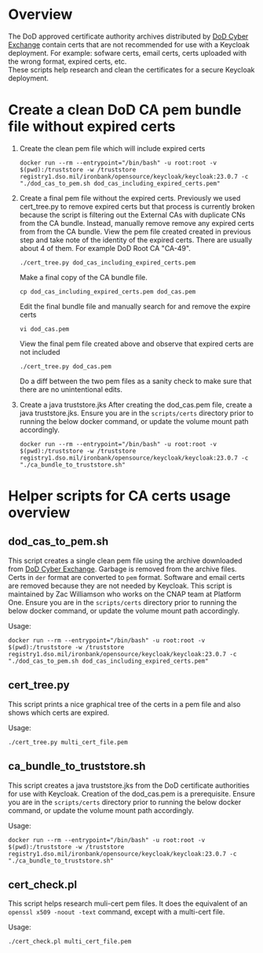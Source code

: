 # Overview
The DoD approved certificate authority archives distributed by [DoD Cyber Exchange](https://public.cyber.mil/pki-pke/pkipke-document-library/) contain certs that are not recommended for use with a Keycloak deployment. For example: sofware certs, email certs, certs uploaded with the wrong format, expired certs, etc.   
These scripts help research and clean the certificates for a secure Keycloak deployment.

# Create a clean DoD CA pem bundle file without expired certs
1. Create the clean pem file which will include expired certs
    ```
    docker run --rm --entrypoint="/bin/bash" -u root:root -v $(pwd):/truststore -w /truststore registry1.dso.mil/ironbank/opensource/keycloak/keycloak:23.0.7 -c "./dod_cas_to_pem.sh dod_cas_including_expired_certs.pem"
    ```
2. Create a final pem file without the expired certs. Previously we used cert_tree.py to remove expired certs but that process is currently broken because the script is filtering out the External CAs with duplicate CNs from the CA bundle. Instead, manually remove remove any expired certs from from the CA bundle.
View the pem file created created in previous step and take note of the identity of the expired certs. There are usually about 4 of them. For example DoD Root CA "CA-49".
    ```
    ./cert_tree.py dod_cas_including_expired_certs.pem
    ```
    Make a final copy of the CA bundle file.
    ```
    cp dod_cas_including_expired_certs.pem dod_cas.pem
    ```
    Edit the final bundle file and manually search for and remove the expire certs
    ```
    vi dod_cas.pem
    ```
    View the final pem file created above and observe that expired certs are not included
    ```
    ./cert_tree.py dod_cas.pem
    ```
    Do a diff between the two pem files as a sanity check to make sure that there are no unintentional edits. 

3. Create a java truststore.jks
After creating the dod_cas.pem file, create a java truststore.jks. Ensure you are in the `scripts/certs` directory prior to running the below docker command, or update the volume mount path accordingly.
    ```
    docker run --rm --entrypoint="/bin/bash" -u root:root -v $(pwd):/truststore -w /truststore registry1.dso.mil/ironbank/opensource/keycloak/keycloak:23.0.7 -c "./ca_bundle_to_truststore.sh"
    ```

# Helper scripts for CA certs usage overview
## dod_cas_to_pem.sh
This script creates a single clean pem file using the archive downloaded from [DoD Cyber Exchange](https://public.cyber.mil/pki-pke/pkipke-document-library/). Garbage is removed from the archive files. Certs in `der` format are converted to `pem` format. Software and email certs are removed because they are not needed by Keycloak. This script is maintained by Zac Williamson who works on the CNAP team at Platform One. Ensure you are in the `scripts/certs` directory prior to running the below docker command, or update the volume mount path accordingly.

Usage:
```
docker run --rm --entrypoint="/bin/bash" -u root:root -v $(pwd):/truststore -w /truststore registry1.dso.mil/ironbank/opensource/keycloak/keycloak:23.0.7 -c "./dod_cas_to_pem.sh dod_cas_including_expired_certs.pem"
```

## cert_tree.py
This script prints a nice graphical tree of the certs in a pem file and also shows which certs are expired.

Usage:
```
./cert_tree.py multi_cert_file.pem
```

## ca_bundle_to_truststore.sh
This script creates a java truststore.jks from the DoD certificate authorities for use with Keycloak. Creation of the dod_cas.pem is a prerequisite. Ensure you are in the `scripts/certs` directory prior to running the below docker command, or update the volume mount path accordingly.

Usage:
```
docker run --rm --entrypoint="/bin/bash" -u root:root -v $(pwd):/truststore -w /truststore registry1.dso.mil/ironbank/opensource/keycloak/keycloak:23.0.7 -c "./ca_bundle_to_truststore.sh"
```

## cert_check.pl
This script helps research muli-cert pem files. It does the equivalent of an ```openssl x509 -noout -text``` command, except with a multi-cert file.

Usage:
```
./cert_check.pl multi_cert_file.pem
```

